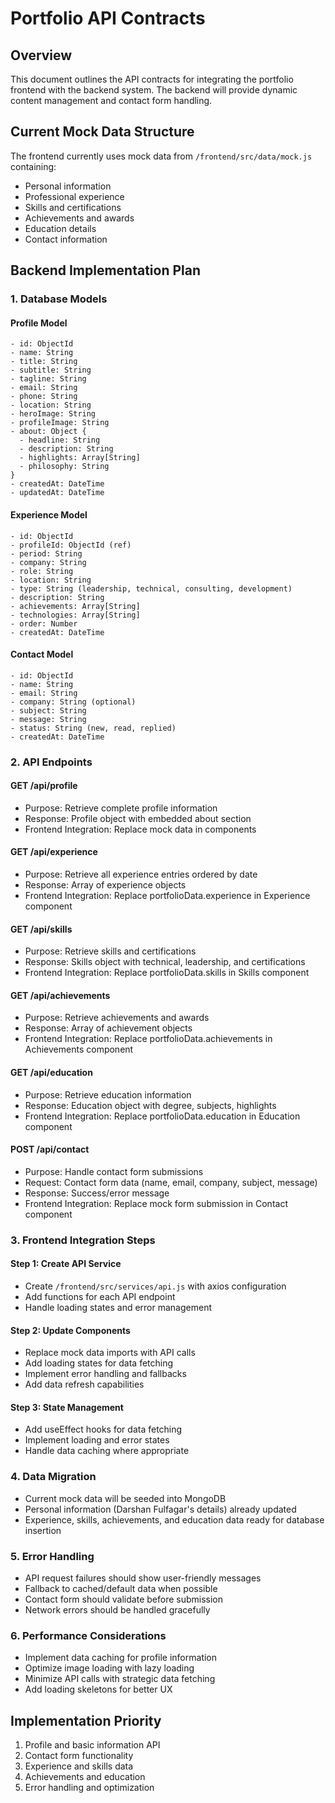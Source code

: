 # Portfolio API Contracts

## Overview
This document outlines the API contracts for integrating the portfolio frontend with the backend system. The backend will provide dynamic content management and contact form handling.

## Current Mock Data Structure
The frontend currently uses mock data from `/frontend/src/data/mock.js` containing:
- Personal information
- Professional experience
- Skills and certifications
- Achievements and awards
- Education details
- Contact information

## Backend Implementation Plan

### 1. Database Models

#### Profile Model
```
- id: ObjectId
- name: String
- title: String
- subtitle: String
- tagline: String
- email: String
- phone: String
- location: String
- heroImage: String
- profileImage: String
- about: Object {
  - headline: String
  - description: String
  - highlights: Array[String]
  - philosophy: String
}
- createdAt: DateTime
- updatedAt: DateTime
```

#### Experience Model
```
- id: ObjectId
- profileId: ObjectId (ref)
- period: String
- company: String
- role: String
- location: String
- type: String (leadership, technical, consulting, development)
- description: String
- achievements: Array[String]
- technologies: Array[String]
- order: Number
- createdAt: DateTime
```

#### Contact Model
```
- id: ObjectId
- name: String
- email: String
- company: String (optional)
- subject: String
- message: String
- status: String (new, read, replied)
- createdAt: DateTime
```

### 2. API Endpoints

#### GET /api/profile
- Purpose: Retrieve complete profile information
- Response: Profile object with embedded about section
- Frontend Integration: Replace mock data in components

#### GET /api/experience
- Purpose: Retrieve all experience entries ordered by date
- Response: Array of experience objects
- Frontend Integration: Replace portfolioData.experience in Experience component

#### GET /api/skills
- Purpose: Retrieve skills and certifications
- Response: Skills object with technical, leadership, and certifications
- Frontend Integration: Replace portfolioData.skills in Skills component

#### GET /api/achievements
- Purpose: Retrieve achievements and awards
- Response: Array of achievement objects
- Frontend Integration: Replace portfolioData.achievements in Achievements component

#### GET /api/education
- Purpose: Retrieve education information
- Response: Education object with degree, subjects, highlights
- Frontend Integration: Replace portfolioData.education in Education component

#### POST /api/contact
- Purpose: Handle contact form submissions
- Request: Contact form data (name, email, company, subject, message)
- Response: Success/error message
- Frontend Integration: Replace mock form submission in Contact component

### 3. Frontend Integration Steps

#### Step 1: Create API Service
- Create `/frontend/src/services/api.js` with axios configuration
- Add functions for each API endpoint
- Handle loading states and error management

#### Step 2: Update Components
- Replace mock data imports with API calls
- Add loading states for data fetching
- Implement error handling and fallbacks
- Add data refresh capabilities

#### Step 3: State Management
- Add useEffect hooks for data fetching
- Implement loading and error states
- Handle data caching where appropriate

### 4. Data Migration
- Current mock data will be seeded into MongoDB
- Personal information (Darshan Fulfagar's details) already updated
- Experience, skills, achievements, and education data ready for database insertion

### 5. Error Handling
- API request failures should show user-friendly messages
- Fallback to cached/default data when possible
- Contact form should validate before submission
- Network errors should be handled gracefully

### 6. Performance Considerations
- Implement data caching for profile information
- Optimize image loading with lazy loading
- Minimize API calls with strategic data fetching
- Add loading skeletons for better UX

## Implementation Priority
1. Profile and basic information API
2. Contact form functionality
3. Experience and skills data
4. Achievements and education
5. Error handling and optimization